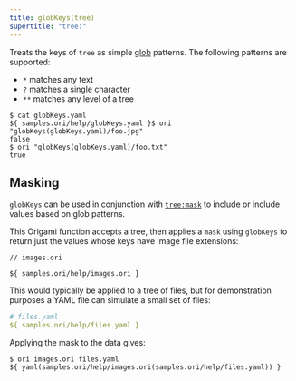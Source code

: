 ```yaml
---
title: globKeys(tree)
supertitle: "tree:"
---
```


Treats the keys of `tree` as simple [glob](<https://en.m.wikipedia.org/wiki/Glob_(programming)>) patterns. The following patterns are supported:

- `*` matches any text
- `?` matches a single character
- `**` matches any level of a tree

```console
$ cat globKeys.yaml
${ samples.ori/help/globKeys.yaml }$ ori "globKeys(globKeys.yaml)/foo.jpg"
false
$ ori "globKeys(globKeys.yaml)/foo.txt"
true
```

## Masking

`globKeys` can be used in conjunction with [`tree:mask`](mask.html#mask-with-globs-and-regular-expressions) to include or include values based on glob patterns.

This Origami function accepts a tree, then applies a `mask` using `globKeys` to return just the values whose keys have image file extensions:

```ori
// images.ori

${ samples.ori/help/images.ori }
```

This would typically be applied to a tree of files, but for demonstration purposes a YAML file can simulate a small set of files:

```yaml
# files.yaml
${ samples.ori/help/files.yaml }
```

Applying the mask to the data gives:

```console
$ ori images.ori files.yaml
${ yaml(samples.ori/help/images.ori(samples.ori/help/files.yaml)) }
```
